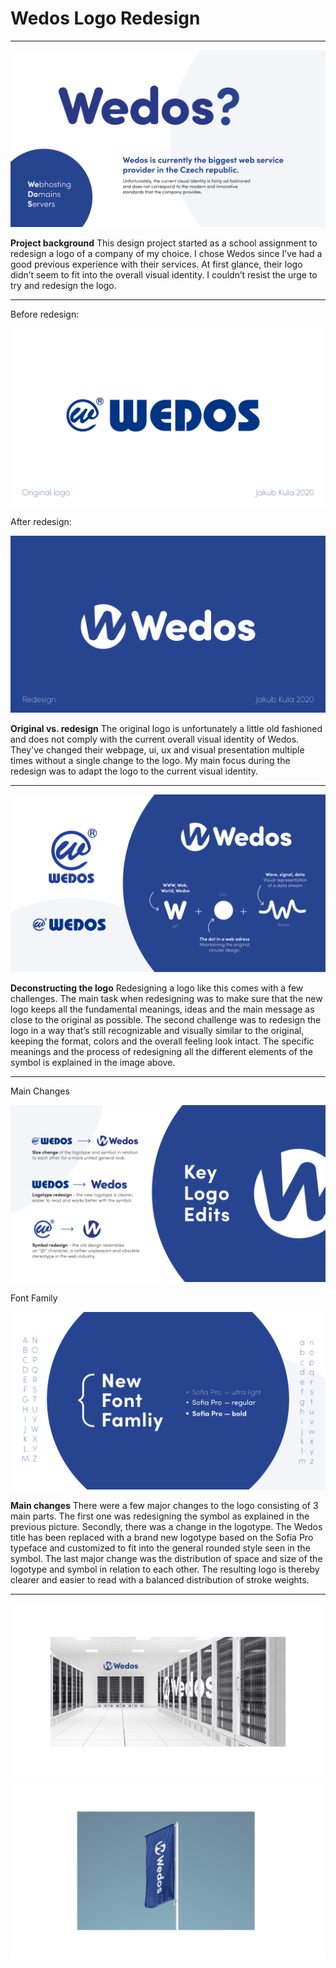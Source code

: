 # Wedos Logo Redesign

---

![Placeholder](img/00_intro.png)

**Project background**
This design project started as a school assignment to redesign a logo of a company of my choice. I chose Wedos since I’ve had a good previous experience with their services. At first glance, their logo didn’t seem to fit into the overall visual identity. I couldn’t resist the urge to try and redesign the logo.

---

Before redesign:

![Placeholder](img/01_before.png)

After redesign:

![Placeholder](img/02_after.png)

**Original vs. redesign**
The original logo is unfortunately a little old fashioned and does not comply with the current overall visual identity of Wedos. They've changed their webpage, ui, ux and visual presentation multiple times without a single change to the logo. My main focus during the redesign was to adapt the logo to the current visual identity.

---

![Placeholder](img/03_detail.png)

**Deconstructing the logo**
Redesigning a logo like this comes with a few challenges. The main task when redesigning was to make sure that the new logo keeps all the fundamental meanings, ideas and the main message as close to the original as possible. The second challenge was to redesign the logo in a way that’s still recognizable and visually similar to the original, keeping the format, colors and the overall feeling look intact.
The specific meanings and the process of redesigning all the different elements of the symbol is explained in the image above.

---

Main Changes

![Placeholder](img/04_changes.png)

Font Family

![Placeholder](img/05_font.png)

**Main changes**
There were a few major changes to the logo consisting of 3 main parts. The first one was redesigning the symbol as explained in the previous picture. Secondly, there was a change in the logotype. The Wedos title has been replaced with a brand new logotype based on the Sofia Pro typeface and customized to fit into the general rounded style seen in the symbol. The last major change was the distribution of space and size of the logotype and symbol in relation to each other. The resulting logo is thereby clearer and easier to read with a balanced distribution of stroke weights.

---

![Placeholder](img/05_mockup_1.png)
![Placeholder](img/06_mockup_2.png)
